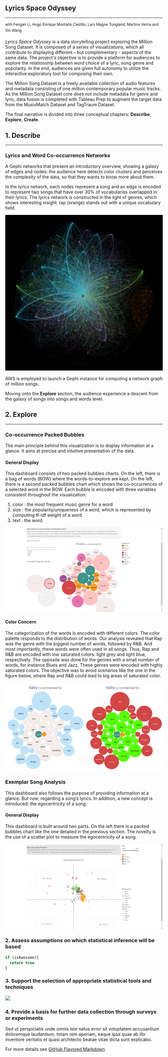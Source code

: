 ## Lyrics Space Odyssey
---
<sup>with Fengan Li, Hugo Enrique Montaño Castillo, Lars Magne Tungland, Martina Verna and Xin Wang</sup>

*Lyrics Space Odyssey* is a data storytelling project exploring the Million Song Dataset. It is composed of a series of visualizations, which all contribute to displaying different – but complementary - aspects of the same data. The project's objective is to provide a platform for audiences to explore the relationship between word choice of a lyric, song genre and popularity. In the end, audiences are given full autonomy to utilize the interactive exploratory tool for composing their own.

The Million Song Dataset is a freely available collection of audio features and metadata consisting of one million contemporary popular music tracks. As the Million Song Dataset core does not include metadata for genre and lyric, data fusion is completed with Tableau Prep to augment the target data from the MusixMatch Dataset and TagTraum Dataset.

The final narrative is divided into three conceptual chapters: **Describe**, **Explore**, **Create**.

## 1. Describe
---
### Lyrics and Word Co-occurrence Networks

A Gephi networks that present an introductory overview, showing a galaxy of edges and nodes: the audience here detects color clusters and perceives the complexity of the data, so that they wants to know more about them.

In the lyrics network, each nodes represent a song and an edge is encoded to represent two songs that have over 30% of vocabularies overlapped in their lyrics. The lyrics network is constructed in the light of genres, which shows interesting insight: rap (orange) stands out with a unique vocabulary field. 

<img src="1.png?raw=true"/>
 
AWS is employed to launch a Gephi instance for computing a network graph of million songs.

Moving onto the **Explore** section, the audience experience a descent from the galaxy of songs into songs and words level.

## 2. Explore
---
### Co-occurrence Packed Bubbles

The main principle behind this visualization is to display information at a glance. It aims at precise and intuitive presentation of the data.

#### General Display

This dashboard consists of two packed bubbles charts. On the left, there is a bag of words (BOW) where the words-to-explore are kept. On the left, there is a second packed bubbles chart which shows the co-occurrences of a selected word in the BOW. Each bubble is encoded with three variables consistent throughout the visualization: 
1) color : the most frequent music genre for a word
2) size : the popularity/uniqueness of a word, which is represented by computing tf-idf weight of a word
3) text : the word

<img src="2.png?raw=true"/>

#### Color Concern

The categorization of the words is encoded with different colors. The color palette responds to the distribution of words. Our analysis revealed that Rap was the genre with the biggest number of words, followed by R&B. And most importantly, these words were often used in all songs. Thus, Rap and R&B are encoded with low saturated colors: light grey and light blue, respectively. The opposite was done for the genres with a small number of words, for instance Blues and Jazz. These genres were encoded with highly saturated colors. The objective was to avoid scenarios like the one in the figure below, where Rap and R&B could lead to big areas of saturated color.

<img src="3.png?raw=true"/>

### Exemplar Song Analysis

This dashboard also follows the purpose of providing information at a glance. But now, regarding a song’s lyrics. In addition, a new concept is introduced: the egocentricity of a song.

#### General Display

This dashboard is built around two parts. On the left there is a packed bubbles chart like the one detailed in the previous section. The novelty is the use of a scatter plot to measure the egocentricity of a song.

<img src="4.png?raw=true"/>


### 2. Assess assumptions on which statistical inference will be based

```javascript
if (isAwesome){
  return true
}
```

### 3. Support the selection of appropriate statistical tools and techniques

<img src="images/dummy_thumbnail.jpg?raw=true"/>

### 4. Provide a basis for further data collection through surveys or experiments

Sed ut perspiciatis unde omnis iste natus error sit voluptatem accusantium doloremque laudantium, totam rem aperiam, eaque ipsa quae ab illo inventore veritatis et quasi architecto beatae vitae dicta sunt explicabo. 

For more details see [GitHub Flavored Markdown](https://guides.github.com/features/mastering-markdown/).
